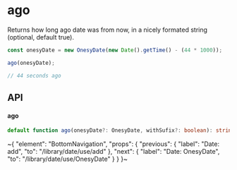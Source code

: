 
# ago

Returns how long ago date was from now, in a nicely formated string (optional, default true).

```ts
const onesyDate = new OnesyDate(new Date().getTime() - (44 * 1000));

ago(onesyDate);

// 44 seconds ago
```

## API

#### ago

```ts
default function ago(onesyDate?: OnesyDate, withSufix?: boolean): string;
```


~{
  "element": "BottomNavigation",
  "props": {
    "previous": {
      "label": "Date: add",
      "to": "/library/date/use/add"
    },
    "next": {
      "label": "Date: OnesyDate",
      "to": "/library/date/use/OnesyDate"
    }
  }
}~

